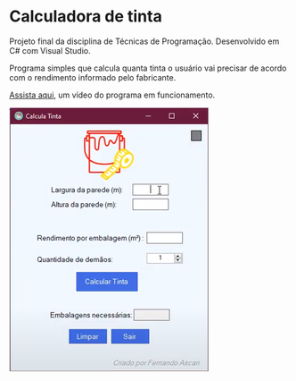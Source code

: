 # Calculadora de tinta
Projeto final da disciplina de Técnicas de Programação.
Desenvolvido em C# com Visual Studio.

Programa simples que calcula quanta tinta o usuário vai precisar de acordo com o rendimento informado pelo fabricante.

[Assista aqui](https://drive.google.com/file/d/1IWm1vEPHEQR30SniYIQjd1wCBjLtKUp2/view?usp=sharing), um vídeo do programa em funcionamento.

![Tela modo claro](/tela_modo_claro.png?raw=true "Modo Claro")


